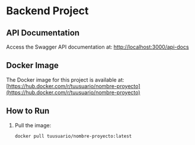 # Backend Project

## API Documentation
Access the Swagger API documentation at: [http://localhost:3000/api-docs](http://localhost:3000/api-docs)

## Docker Image
The Docker image for this project is available at:
[https://hub.docker.com/r/tuusuario/nombre-proyecto](https://hub.docker.com/r/tuusuario/nombre-proyecto)

## How to Run
1. Pull the image:
   ```bash
   docker pull tuusuario/nombre-proyecto:latest
